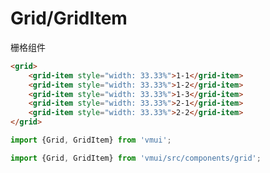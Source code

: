 Grid/GridItem
==============
栅格组件

```html
<grid>
    <grid-item style="width: 33.33%">1-1</grid-item>
    <grid-item style="width: 33.33%">1-2</grid-item>
    <grid-item style="width: 33.33%">1-3</grid-item>
    <grid-item style="width: 33.33%">2-1</grid-item>
    <grid-item style="width: 33.33%">2-2</grid-item>
</grid>
```

```js
import {Grid, GridItem} from 'vmui';
```

```js
import {Grid, GridItem} from 'vmui/src/components/grid';
```